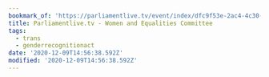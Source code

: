 ```yaml
---
bookmark_of: 'https://parliamentlive.tv/event/index/dfc9f53e-2ac4-4c30-8712-e3df47938fd7'
title: Parliamentlive.tv - Women and Equalities Committee
tags:
  - trans
  - genderrecognitionact
date: '2020-12-09T14:56:38.592Z'
modified: '2020-12-09T14:56:38.592Z'
---
```

 
